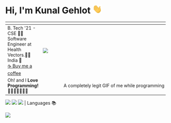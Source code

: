 # Hi, I'm Kunal Gehlot <img src="https://raw.githubusercontent.com/KunalGehlot/KunalGehlot/master/wave.gif" width="30px">

<span></span>|<span></span>
:--|--:
B. Tech '21 - CSE 👨‍🎓 <br>Software Engineer at Health Vectors.👨‍💻 <br> India 📍 <br> [☕️ Buy me a coffee](https://ko-fi.com/zackcodesai) |<img align="right" width="400" src="https://raw.githubusercontent.com/KunalGehlot/KunalGehlot/master/giphy.webp">
Oh! and I **Love Programming!** 💙💚💛💜🖤🤎🤍|A completely legit GIF of me while programming 😎
![](https://img.shields.io/badge/Code-Python-informational?style=flat&logo=python&logoColor=fff&color=edf2f4&labelColor=2b2d42)
![](https://img.shields.io/badge/Code-C++-informational?style=flat&logo=c%2B%2B&logoColor=fff&color=edf2f4&labelColor=2b2d42)
![](https://img.shields.io/badge/Code-JavaScript-informational?style=flat&logo=javascript&logoColor=fff&color=edf2f4&labelColor=2b2d42) | Languages 📚

<img align="center" src="https://github-readme-stats.vercel.app/api?username=kunalgehlot&show_icons=true&theme=dark" />
